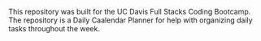 This repository was built for the UC Davis Full Stacks Coding Bootcamp. The repository is a Daily Caalendar Planner for help with organizing daily tasks throughout the week.